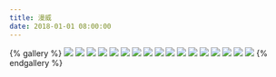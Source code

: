 ```yaml
---
title: 漫威
date: 2018-01-01 08:00:00
---
```

{% gallery %}
![](https://cdn.jsdelivr.net/gh/ramsayi/src/img/bg/bak/0001.jpg)
![](https://cdn.jsdelivr.net/gh/ramsayi/src/img/bg/bak/0002.jpg)
![](https://cdn.jsdelivr.net/gh/ramsayi/src/img/bg/bak/0003.jpg)
![](https://cdn.jsdelivr.net/gh/ramsayi/src/img/bg/bak/0004.jpg)
![](https://cdn.jsdelivr.net/gh/ramsayi/src/img/bg/bak/0005.jpg)
![](https://cdn.jsdelivr.net/gh/ramsayi/src/img/bg/bak/0006.jpg)
![](https://cdn.jsdelivr.net/gh/ramsayi/src/img/bg/bak/0007.png)
![](https://cdn.jsdelivr.net/gh/ramsayi/src/img/bg/bak/0008.jpg)
![](https://cdn.jsdelivr.net/gh/ramsayi/src/img/bg/bak/0009.jpg)
![](https://cdn.jsdelivr.net/gh/ramsayi/src/img/bg/bak/0010.jpg)
![](https://cdn.jsdelivr.net/gh/ramsayi/src/img/bg/bak/0011.jpg)
![](https://cdn.jsdelivr.net/gh/ramsayi/src/img/bg/bak/0012.jpg)
![](https://cdn.jsdelivr.net/gh/ramsayi/src/img/bg/bak/0013.jpg)
![](https://cdn.jsdelivr.net/gh/ramsayi/src/img/bg/bak/0014.jpg)
![](https://cdn.jsdelivr.net/gh/ramsayi/src/img/bg/bak/0015.jpg)
![](https://cdn.jsdelivr.net/gh/ramsayi/src/img/bg/bak/0016.jpg)
![](https://cdn.jsdelivr.net/gh/ramsayi/src/img/bg/bak/1001.png)
{% endgallery %}